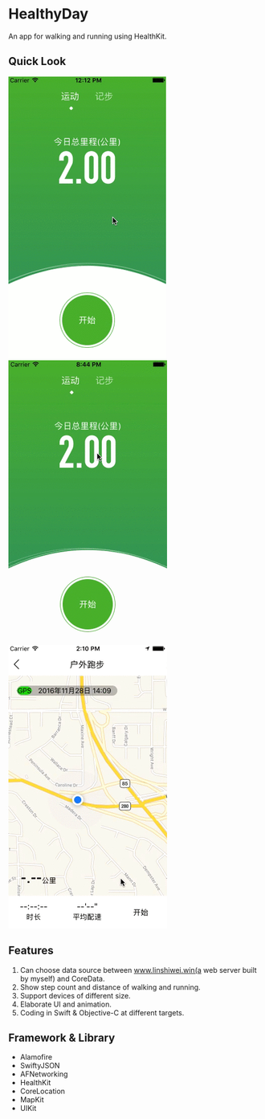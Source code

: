 # HealthyDay

An app for walking and running using HealthKit.

## Quick Look

![image](/HealthyDay_Demo1.gif)
![image](/HealthyDay_Demo2.gif)
![image](/HealthyDay_runningDemo.gif)

## Features

1. Can choose data source between www.linshiwei.win(a  web server built by myself) and CoreData.
2. Show step count and distance of walking and running.
3. Support devices of different size.
4. Elaborate UI and animation.
5. Coding in Swift & Objective-C at different targets.

## Framework & Library

- Alamofire
- SwiftyJSON
- AFNetworking
- HealthKit
- CoreLocation
- MapKit
- UIKit


